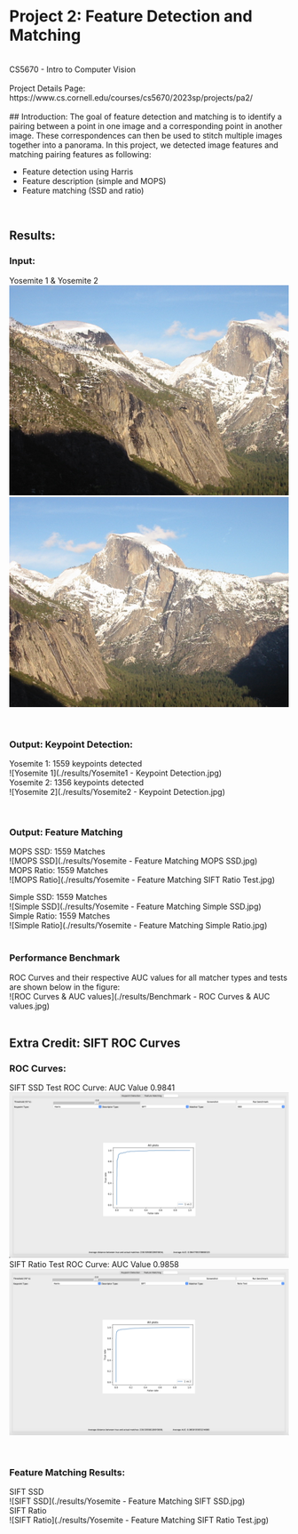 # **Project 2:  Feature Detection and Matching**
<br> 
CS5670 - Intro to Computer Vision<br> 
<br> 
Project Details Page: https://www.cs.cornell.edu/courses/cs5670/2023sp/projects/pa2/
<br>
<br>
## Introduction:
The goal of feature detection and matching is to identify a pairing between a point in one image and a corresponding point in another image. These correspondences can then be used to stitch multiple images together into a panorama. In this project, we detected image features and matching pairing features as following:

- Feature detection using Harris
- Feature description (simple and MOPS)
- Feature matching (SSD and ratio)

<br>

## Results:
### Input:
Yosemite 1 & Yosemite 2 
<br>
![Yosemite 1](./resources/yosemite/yosemite1.jpg)
<br> 
![Yosemite 2](./resources/yosemite/yosemite2.jpg)

<br> 

### Output: Keypoint Detection:
Yosemite 1: 1559 keypoints detected
<br>
![Yosemite 1](./results/Yosemite1 - Keypoint Detection.jpg)
<br> 
Yosemite 2: 1356 keypoints detected
<br> 
![Yosemite 2](./results/Yosemite2 - Keypoint Detection.jpg)

<br>

### Output: Feature Matching
MOPS SSD: 1559 Matches
<br>
![MOPS SSD](./results/Yosemite - Feature Matching MOPS SSD.jpg)
<br>
MOPS Ratio: 1559 Matches 
<br>
![MOPS Ratio](./results/Yosemite - Feature Matching SIFT Ratio Test.jpg)
<br>


Simple SSD: 1559 Matches
<br>
![Simple SSD](./results/Yosemite - Feature Matching Simple SSD.jpg)
<br>
Simple Ratio: 1559 Matches
<br>
![Simple Ratio](./results/Yosemite - Feature Matching Simple Ratio.jpg)
<br>
<br> 

### Performance Benchmark
ROC Curves and their respective AUC values for all matcher types and tests are shown below in the figure: 
<br>
![ROC Curves & AUC values](./results/Benchmark - ROC Curves & AUC values.jpg)
<br>
<br>

## Extra Credit: SIFT ROC Curves
### ROC Curves:
SIFT SSD Test ROC Curve: AUC Value 0.9841
<br>
![SIFT SSD Test ROC Curve](./results/Benchmark_SIFT_SSD_0.98417.png)
<br>
SIFT Ratio Test ROC Curve: AUC Value 0.9858
<br>
![SIFT Ratio Test ROC Curve:](./results/Benchmark_SIFT_Ratio_0.9858.png)

<br> 

### Feature Matching Results:

SIFT SSD
<br>
![SIFT SSD](./results/Yosemite - Feature Matching SIFT SSD.jpg)
<br>
SIFT Ratio
<br>
![SIFT Ratio](./results/Yosemite - Feature Matching SIFT Ratio Test.jpg)
